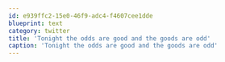 ```yaml
---
id: e939ffc2-15e0-46f9-adc4-f4607cee1dde
blueprint: text
category: twitter
title: 'Tonight the odds are good and the goods are odd'
caption: 'Tonight the odds are good and the goods are odd'
---
```


